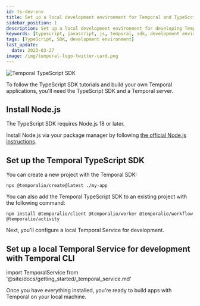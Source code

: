```yaml
---
id: ts-dev-env
title: Set up a local development environment for Temporal and TypeScript
sidebar_position: 1
description: Set up a local development environment for developing Temporal applications using the TypeScript programming language.
keywords: [typescript, javascript, js, temporal, sdk, development environment]
tags: [TypeScript, SDK, development environment]
last_update:
  date: 2023-03-27
image: /img/temporal-logo-twitter-card.png
---
```


![Temporal TypeScript SDK](/img/sdk_banners/banner_typescript.png)

To follow the TypeScript SDK tutorials and build your own Temporal applications, you'll need the TypeScript SDK and a Temporal server.

## Install Node.js

The TypeScript SDK requires Node.js 18 or later.

Install Node.js via your package manager by following [the official Node.js instructions](https://nodejs.org/en/download/package-manager/).

## Set up the Temporal TypeScript SDK

You can create a new project with the Temporal SDK:

```command
npx @temporalio/create@latest ./my-app
```

You can also add the Temporal TypeScript SDK to an existing project with the following command:

```command
npm install @temporalio/client @temporalio/worker @temporalio/workflow @temporalio/activity
```

Next, you'll configure a local Temporal Service for development.

## Set up a local Temporal Service for development with Temporal CLI

import TemporalService from '@site/docs/getting_started/_temporal_service.md'

<TemporalService />

Once you have everything installed, you're ready to build apps with Temporal on your local machine.
